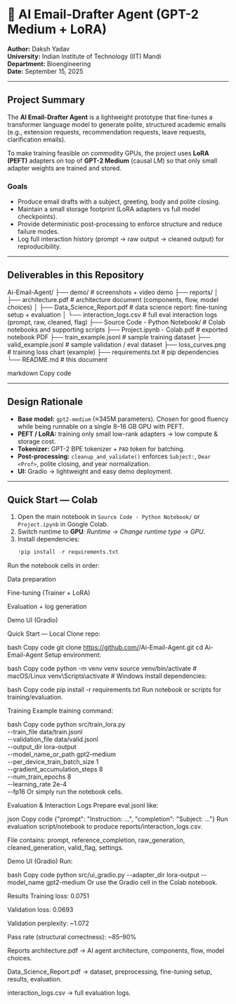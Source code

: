 # 📧 AI Email-Drafter Agent (GPT-2 Medium + LoRA)

**Author:** Daksh Yadav  
**University:** Indian Institute of Technology (IIT) Mandi  
**Department:** Bioengineering  
**Date:** September 15, 2025

---

## Project Summary

The **AI Email-Drafter Agent** is a lightweight prototype that fine-tunes a transformer language model to generate polite, structured academic emails (e.g., extension requests, recommendation requests, leave requests, clarification emails).  

To make training feasible on commodity GPUs, the project uses **LoRA (PEFT)** adapters on top of **GPT-2 Medium** (causal LM) so that only small adapter weights are trained and stored.

### Goals
- Produce email drafts with a subject, greeting, body and polite closing.  
- Maintain a small storage footprint (LoRA adapters vs full model checkpoints).  
- Provide deterministic post-processing to enforce structure and reduce failure modes.  
- Log full interaction history (prompt → raw output → cleaned output) for reproducibility.  

---

## Deliverables in this Repository

Ai-Email-Agent/
├── demo/ # screenshots + video demo
├── reports/
│ ├── architecture.pdf # architecture document (components, flow, model choices)
│ ├── Data_Science_Report.pdf # data science report: fine-tuning setup + evaluation
│ └── interaction_logs.csv # full eval interaction logs (prompt, raw, cleaned, flag)
├── Source Code - Python Notebook/ # Colab notebooks and supporting scripts
├── Project.ipynb - Colab.pdf # exported notebook PDF
├── train_example.jsonl # sample training dataset
├── valid_example.jsonl # sample validation / eval dataset
├── loss_curves.png # training loss chart (example)
├── requirements.txt # pip dependencies
└── README.md # this document

markdown
Copy code

---

## Design Rationale

- **Base model:** `gpt2-medium` (≈345M parameters). Chosen for good fluency while being runnable on a single 8–16 GB GPU with PEFT.  
- **PEFT / LoRA:** training only small low-rank adapters → low compute & storage cost.  
- **Tokenizer:** GPT-2 BPE tokenizer + `PAD` token for batching.  
- **Post-processing:** `cleanup_and_validate()` enforces `Subject:`, `Dear <Prof>`, polite closing, and year normalization.  
- **UI:** Gradio → lightweight and easy demo deployment.  

---

## Quick Start — Colab

1. Open the main notebook in `Source Code - Python Notebook/` or `Project.ipynb` in Google Colab.  
2. Switch runtime to **GPU**: *Runtime → Change runtime type → GPU*.  
3. Install dependencies:
   ```python
   !pip install -r requirements.txt
Run the notebook cells in order:

Data preparation

Fine-tuning (Trainer + LoRA)

Evaluation + log generation

Demo UI (Gradio)

Quick Start — Local
Clone repo:

bash
Copy code
git clone https://github.com/<your-username>/Ai-Email-Agent.git
cd Ai-Email-Agent
Setup environment:

bash
Copy code
python -m venv venv
source venv/bin/activate    # macOS/Linux
venv\Scripts\activate       # Windows
Install dependencies:

bash
Copy code
pip install -r requirements.txt
Run notebook or scripts for training/evaluation.

Training
Example training command:

bash
Copy code
python src/train_lora.py \
  --train_file data/train.jsonl \
  --validation_file data/valid.jsonl \
  --output_dir lora-output \
  --model_name_or_path gpt2-medium \
  --per_device_train_batch_size 1 \
  --gradient_accumulation_steps 8 \
  --num_train_epochs 8 \
  --learning_rate 2e-4 \
  --fp16
Or simply run the notebook cells.

Evaluation & Interaction Logs
Prepare eval.jsonl like:

json
Copy code
{"prompt": "Instruction: ...", "completion": "Subject: ..."}
Run evaluation script/notebook to produce reports/interaction_logs.csv.

File contains: prompt, reference_completion, raw_generation, cleaned_generation, valid_flag, settings.

Demo UI (Gradio)
Run:

bash
Copy code
python src/ui_gradio.py --adapter_dir lora-output --model_name gpt2-medium
Or use the Gradio cell in the Colab notebook.

Results
Training loss: 0.0751

Validation loss: 0.0693

Validation perplexity: ~1.072

Pass rate (structural correctness): ~85–90%

Reports
architecture.pdf → AI agent architecture, components, flow, model choices.

Data_Science_Report.pdf → dataset, preprocessing, fine-tuning setup, results, evaluation.

interaction_logs.csv → full evaluation logs.
